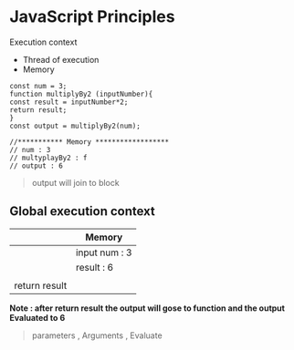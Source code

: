 # JavaScript Principles
Execution context
- Thread of execution
- Memory

```
const num = 3;
function multiplyBy2 (inputNumber){
const result = inputNumber*2;
return result;
}
const output = multiplyBy2(num);

//*********** Memory ******************
// num : 3
// multyplayBy2 : f
// output : 6

```
> output will join to block
## Global execution context
|  | Memory |
| ----------- | -----------
|  | input num : 3 | 
|  | result : 6 |
|  |  |
| return result |  |

**Note : after return result the output will gose to function and  the output Evaluated to 6**
> parameters , Arguments , Evaluate 
